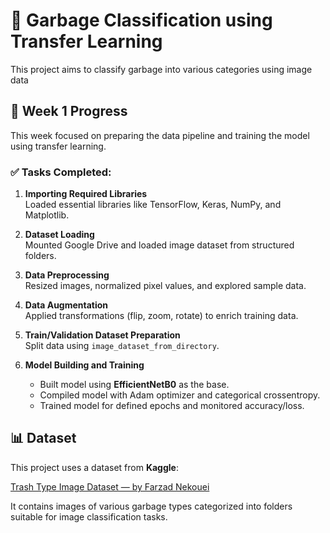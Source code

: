 # 🧠 Garbage Classification using Transfer Learning

This project aims to classify garbage into various categories using image data 

## 📅 Week 1 Progress

This week focused on preparing the data pipeline and training the model using transfer learning.

### ✅ Tasks Completed:

1. **Importing Required Libraries**  
   Loaded essential libraries like TensorFlow, Keras, NumPy, and Matplotlib.

2. **Dataset Loading**  
   Mounted Google Drive and loaded image dataset from structured folders.

3. **Data Preprocessing**  
   Resized images, normalized pixel values, and explored sample data.

4. **Data Augmentation**  
   Applied transformations (flip, zoom, rotate) to enrich training data.

5. **Train/Validation Dataset Preparation**  
   Split data using `image_dataset_from_directory`.


6. **Model Building and Training**  
   - Built model using **EfficientNetB0** as the base.
   - Compiled model with Adam optimizer and categorical crossentropy.
   - Trained model for defined epochs and monitored accuracy/loss.

## 📊 Dataset

This project uses a dataset from **Kaggle**:

[Trash Type Image Dataset — by Farzad Nekouei](https://www.kaggle.com/datasets/farzadnekouei/trash-type-image-dataset)

It contains images of various garbage types categorized into folders suitable for image classification tasks.

